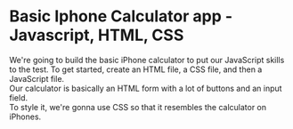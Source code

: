 # Basic Iphone Calculator app - Javascript, HTML, CSS
We're going to build the basic iPhone calculator to put our JavaScript skills to the test. 
To get started, create an HTML file, a CSS file, and then a JavaScript file.  
Our calculator is basically an HTML form with a lot of buttons and an input field.  
To style it, we're gonna use CSS so that it resembles the calculator on iPhones.  

